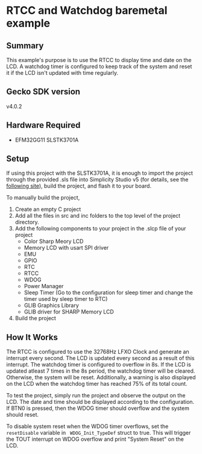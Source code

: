 # RTCC and Watchdog baremetal example #

## Summary ##

This example's purpose is to use the RTCC to display time and date on the LCD. A watchdog timer is configured to keep track of the system and reset it if the LCD isn't updated with time regularly.

## Gecko SDK version ##

 v4.0.2 

## Hardware Required ##

- EFM32GG11 SLSTK3701A

## Setup ##

If using this project with the SLSTK3701A, it is enough to import the project through the provided .sls file into Simplicity Studio v5 (for details, see the [following site](https://docs.silabs.com/simplicity-studio-5-users-guide/latest/ss-5-users-guide-about-the-simplicity-ide/import-and-export)), build the project, and flash it to your board.

To manually build the project,
1. Create an empty C project
2. Add all the files in src and inc folders to the top level of the project directory. 
3. Add the following components to your project in the .slcp file of your project
	- Color Sharp Meory LCD
	- Memory LCD with usart SPI driver
	- EMU
	- GPIO
	- RTC
	- RTCC
	- WDOG
	- Power Manager 
	- Sleep Timer (Go to the configuration for sleep timer and change the timer used by sleep timer to RTC)
	- GLIB Graphics Library
	- GLIB driver for SHARP Memory LCD
4. Build the project

## How It Works ##

The RTCC is configured to use the 32768Hz LFXO Clock and generate an interrupt every second. The LCD is updated every second as a result of this interrupt. The watchdog timer is configured to overflow in 8s. If the LCD is updated atleast 7 times in the 8s period, the watchdog timer will be cleared. Otherwise, the system will be reset. Additionally, a warning is also displayed on the LCD when the watchdog timer has reached 75% of its total count.

To test the project, simply run the project and observe the output on the LCD. The date and time should be displayed according to the configuration. If BTN0 is pressed, then the WDOG timer should overflow and the system should reset.  

To disable system reset when the WDOG timer overflows, set the `resetDisable` variable in ` WDOG_Init_TypeDef` struct to true. This will trigger the TOUT interrupt on WDOG overflow and print "System Reset" on the LCD.

